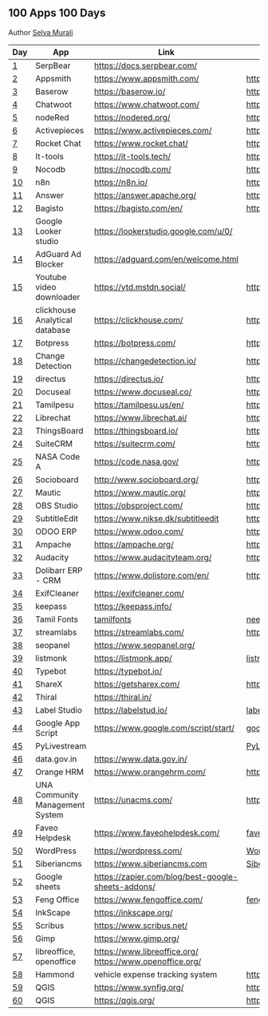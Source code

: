 ## 100 Apps 100 Days

Author [Selva Murali]

| Day  | App                             | Link                                                         | Source                                           |
| ---- | ------------------------------- | ------------------------------------------------------------ | ------------------------------------------------ |
| [1]  | SerpBear                        | <https://docs.serpbear.com/>                                 |                                                  |
| [2]  | Appsmith                        | <https://www.appsmith.com/>                                  | <https://github.com/appsmithorg/appsmith>        |
| [3]  | Baserow                         | <https://baserow.io/>                                        | <https://github.com/bram2w/baserow>              |
| [4]  | Chatwoot                        | <https://www.chatwoot.com/>                                  | <https://github.com/chatwoot/chatwoot>           |
| [5]  | nodeRed                         | <https://nodered.org/>                                       | <https://github.com/node-red>                    |
| [6]  | Activepieces                    | <https://www.activepieces.com/>                              | <https://github.com/activepieces/activepieces>   |
| [7]  | Rocket Chat                     | <https://www.rocket.chat/>                                   | <https://github.com/RocketChat/Rocket.Chat>      |
| [8]  | It-tools                        | <https://it-tools.tech/>                                     | <https://github.com/CorentinTh/it-tools>         |
| [9]  | Nocodb                          | <https://nocodb.com/>                                        | <https://github.com/nocodb/nocodb>               |
| [10] | n8n                             | <https://n8n.io/>                                            | <https://github.com/n8n-io/n8n>                  |
| [11] | Answer                          | <https://answer.apache.org/>                                 | <https://github.com/apache/incubator-answer>     |
| [12] | Bagisto                         | <https://bagisto.com/en/>                                    | <https://github.com/bagisto>                     |
| [13] | Google Looker studio            | <https://lookerstudio.google.com/u/0/>                       |                                                  |
| [14] | AdGuard Ad Blocker              | <https://adguard.com/en/welcome.html>                        |                                                  |
| [15] | Youtube video downloader        | <https://ytd.mstdn.social/>                                  | <https://github.com/Rudloff/alltube>             |
| [16] | clickhouse Analytical database  | <https://clickhouse.com/>                                    | <https://github.com/ClickHouse/ClickHouse>       |
| [17] | Botpress                        | <https://botpress.com/>                                      | <https://github.com/botpress/botpress>           |
| [18] | Change Detection                | <https://changedetection.io/>                                | <https://github.com/dgtlmoon/changedetection.io> |
| [19] | directus                        | <https://directus.io/>                                       | <https://github.com/directus/directus>           |
| [20] | Docuseal                        | <https://www.docuseal.co/>                                   | <https://github.com/docusealco/docuseal>         |
| [21] | Tamilpesu                       | <https://tamilpesu.us/en/>                                   | <https://github.com/Ezhil-Language-Foundation>   |
| [22] | Librechat                       | <https://www.librechat.ai/>                                  | <https://github.com/danny-avila/LibreChat>       |
| [23] | ThingsBoard                     | <https://thingsboard.io/>                                    | <https://github.com/thingsboard/thingsboard>     |
| [24] | SuiteCRM                        | <https://suitecrm.com/>                                      | <https://github.com/salesagility/SuiteCRM>       |
| [25] | NASA Code A                     | <https://code.nasa.gov/>                                     | <https://github.com/nasa/code-nasa-gov>          |
| [26] | Socioboard                      | <http://www.socioboard.org/>                                 | <https://github.com/socioboard/Socioboard-5.0>   |
| [27] | Mautic                          | <https://www.mautic.org/>                                    | <https://github.com/mautic/mautic>               |
| [28] | OBS Studio                      | <https://obsproject.com/>                                    | <https://github.com/obsproject/obs-studio>       |
| [29] | SubtitleEdit                    | <https://www.nikse.dk/subtitleedit>                          | <https://github.com/SubtitleEdit>                |
| [30] | ODOO ERP                        | <https://www.odoo.com/>                                      | <https://github.com/odoo/odoo>                   |
| [31] | Ampache                         | <https://ampache.org/>                                       | <https://github.com/ampache/ampache>             |
| [32] | Audacity                        | <https://www.audacityteam.org/>                              | <https://github.com/audacity>                    |
| [33] | Dolibarr ERP - CRM              | <https://www.dolistore.com/en/>                              | <https://github.com/Dolibarr/dolibarr>           |
| [34] | ExifCleaner                     | <https://exifcleaner.com/>                                   |                                                  |
| [35] | keepass                         | <https://keepass.info/>                                      |                                                  |
| [36] | Tamil Fonts                     | [tamilfonts]                                                 | [neechalkaran]                                   |
| [37] | streamlabs                      | <https://streamlabs.com/>                                    | <https://github.com/stream-labs/desktop>         |
| [38] | seopanel                        | <https://www.seopanel.org/>                                  |                                                  |
| [39] | listmonk                        | <https://listmonk.app/>                                      | [listmonk]                                       |
| [40] | Typebot                         | <https://typebot.io/>                                        |                                                  |
| [41] | ShareX                          | <https://getsharex.com/>                                     | <https://github.com/ShareX/ShareX>               |
| [42] | Thiral                          | <https://thiral.in/>                                         |                                                  |
| [43] | Label Studio                    | <https://labelstud.io/>                                      | [label-studio]                                   |
| [44] | Google App Script               | <https://www.google.com/script/start/>                       | [google-scripts]                                 |
| [45] | PyLivestream                    |                                                              | [PyLivestream]                                   |
| [46] | data.gov.in                     | <https://www.data.gov.in/>                                   |                                                  |
| [47] | Orange HRM                      | <https://www.orangehrm.com/>                                 | <https://github.com/orangehrm/orangehrm>         |
| [48] | UNA Community Management System | <https://unacms.com/>                                        | <https://github.com/unacms/una>                  |
| [49] | Faveo Helpdesk                  | <https://www.faveohelpdesk.com/>                             | [faveo-helpdesk]                                 |
| [50] | WordPress                       | <https://wordpress.com/>                                     | [Wordpress]                                      |
| [51] | Siberiancms                     | <https://www.siberiancms.com>                                | [Siberian]                                       |
| [52] | Google sheets                   | <https://zapier.com/blog/best-google-sheets-addons/>         |                                                  |
| [53] | Feng Office                     | <https://www.fengoffice.com/>                                | [fengoffice]                                     |
| [54] | InkScape                        | <https://inkscape.org/>                                      |                                                  |
| [55] | Scribus                         | <https://www.scribus.net/>                                   |                                                  |
| [56] | Gimp                            | <https://www.gimp.org/>                                      |                                                  |
| [57] | libreoffice, openoffice         | <https://www.libreoffice.org/> <https://www.openoffice.org/> |                                                  |
| [58] | Hammond                         | vehicle expense tracking system                              | <https://github.com/akhilrex/hammond>            |
| [59] | QGIS                            | <https://www.synfig.org/>                                    | <https://github.com/synfig/synfig/>              |
| [60] | QGIS                            | <https://qgis.org/>                                          | <https://github.com/qgis/QGIS>                   |

[Selva Murali]: https://www.facebook.com/selva.murali
[1]: https://www.facebook.com/share/p/3CZW2Cqc4Xks9Qym/
[2]: https://www.facebook.com/share/p/6eyzLmN8ggXTJUAk/
[3]: https://www.facebook.com/share/p/4dVsWUqsRcz4rVQR/
[4]: https://www.facebook.com/share/p/7zpCJS1EvFEg6KZX/
[5]: https://www.facebook.com/share/p/z66PwsMyg7Qhn5WB/
[6]: https://www.facebook.com/share/p/rJVjDmChWhpvhXg5/
[7]: https://www.facebook.com/share/p/9emqLuudbEp7mkEp/
[8]: https://www.facebook.com/share/p/3p2BxYZKV8hh84KV/
[9]: https://www.facebook.com/selva.murali/posts/pfbid025azn2F1hJ1jkE9DfzaMUrPcitfS6wUt33yksqU8iwqVwM6xfsxhwjhBnzUUG4g3zl
[10]: https://www.facebook.com/share/p/62mady3QBK35ygTC/
[11]: https://www.facebook.com/selva.murali/posts/pfbid024QQucy3EGxHaE8p9zVyqKXq47iipPUKu6kWNTUzNaf2aPDJWozjiwTThfw4VcRuGl
[12]: https://www.facebook.com/selva.murali/posts/pfbid0JiJT2GAnPSE3WPGUJiYa5Ed1fWM9N5p8p1CYv9w7HbncQka5Fv3AfWFKbzi4TA2bl
[13]: https://www.facebook.com/share/p/VMduEwBCFrJYuyrv/
[14]: https://www.facebook.com/selva.murali/posts/pfbid0GxQesB14De6khdfVjZL7FTvTuxi2WKRqzPyZsEyWHt3jh5RE4aXHVV6XuHmnHL8Jl
[15]: https://www.facebook.com/share/p/tNZCo7r4h74GXchh/
[16]: https://www.facebook.com/share/p/tNZCo7r4h74GXchh/
[17]: https://www.facebook.com/share/p/48PEh4EiqpEiYkTn/
[18]: https://www.facebook.com/share/p/zGvWVPg245fBT4fT/
[19]: https://www.facebook.com/share/p/c3rQm5WRrYR7Uk3Q/
[20]: https://www.facebook.com/share/p/tmy3WZUGUPZJcyk9/
[21]: https://www.facebook.com/share/p/Nozz7LFDJMVtQABR/
[22]: https://www.facebook.com/share/p/QbgDTsS4M9iYrRmD/
[23]: https://www.facebook.com/share/p/nPrWuQSBnu3k4xns/
[24]: https://www.facebook.com/share/p/LbCXa7dcRRQUF52r/
[25]: https://www.facebook.com/share/p/THUQ7oNpjBtGyQPo/
[26]: https://www.facebook.com/share/p/p4Q53mTar68SoyJ7/
[27]: https://www.facebook.com/share/p/XU2bZ3eysMbABsJX/
[28]: https://www.facebook.com/share/p/JFT6PPsr2DBBJpug/
[29]: https://www.facebook.com/share/p/P58dzw7NTC5Xrsqv/
[30]: https://www.facebook.com/share/p/7Jk4cMy1JGkWUbfx/
[31]: https://www.facebook.com/share/p/dXtk3fsDxywVLi3j/
[32]: https://www.facebook.com/share/p/5y6ZYRCiq4UxLZz8/
[33]: https://www.facebook.com/share/p/fdnzSs7XcHuF2Zu7/
[34]: https://www.facebook.com/share/p/NoKiVZeDMGYbjyQ3/
[35]: https://www.facebook.com/share/p/q5K3EvFpcLhS59cP/
[36]: https://www.facebook.com/share/p/z1QFvXTKjbWPM6vM/
[37]: https://www.facebook.com/share/p/hEvmmcBm3VG6oRmq/
[38]: https://www.facebook.com/selva.murali/posts/pfbid02oMPLaP9bcuWmoHKF2yzcMRFKDekRUNPXx3UZ47E5dp5eu8oANWyoadcoonBWdxWFl
[39]: https://www.facebook.com/selva.murali/posts/pfbid0ujPczF6CND7mrQiDYmphmTUfGkhzpD95qFzHvCSNaLJuwMUu2aFc13JCU5cPXEbgl
[listmonk]: https://github.com/knadh/listmonk
[40]: https://www.facebook.com/selva.murali/posts/pfbid02p32bfUqawMRAs2nUzjJ4wGG4AEdNJPPGrREtfswWPzqmGiPQL35FDQUDWh5Ut22Jl
[41]: https://www.facebook.com/share/p/3ofnSxDGFVSNu9Jw/
[PyLivestream]: https://github.com/scivision/PyLivestream
[43]: https://www.facebook.com/share/p/QTWn2jYJpsxMeb1q/
[label-studio]: https://github.com/HumanSignal/label-studio/
[44]: https://www.facebook.com/share/p/uc7BefJnzanxHBB9/
[google-scripts]: https://www.labnol.org/internet/google-scripts/28281/
[45]: https://www.facebook.com/share/p/1VUzyQKMko5rpmNB/
[46]: https://www.facebook.com/share/p/wWF5bqkbJsgpkX4R/
[Wordpress]: https://github.com/WordPress/WordPress
[tamilfonts]: https://oss.neechalkaran.com/tamilfonts/
[neechalkaran]: https://oss.neechalkaran.com/
[42]: https://www.facebook.com/selva.murali/posts/pfbid0sbymW7UxkcFiHoyQHcm4fPokYpy4zdiUGTZVYw288G2xEBcLAJ16SteGw1kbbr9Jl
[47]: https://www.facebook.com/share/p/LVNSD3zVVyTJ8vHA/
[48]: https://www.facebook.com/share/p/ekrbweUvD7AegxA4/
[49]: https://www.facebook.com/share/p/vZwDvLWLVExTzGTY/
[faveo-helpdesk]: https://github.com/ladybirdweb/faveo-helpdesk
[50]: https://www.facebook.com/share/p/vmkUMM4wYfCkmA6h/
[51]: https://www.facebook.com/share/p/4mjR7t2A5VHeVpwF/
[52]: https://www.facebook.com/share/p/mseh6z3C1MyxGpRr/
[53]: https://www.facebook.com/share/p/a7vtAz3A7xuADpAW/
[fengoffice]: https://github.com/fengoffice/fengoffice
[54]: https://www.facebook.com/share/p/AJF6Xaz4wQH86YAF/
[Siberian]: https://github.com/Xtraball/Siberian
[55]: https://www.facebook.com/share/p/4G21G4Ha6H3r4mWc/
[56]: https://www.facebook.com/share/p/jrZEX9TduANXAxDa/
[57]: https://www.facebook.com/share/p/nM4mvi93DnopFchh/
[58]: https://www.facebook.com/share/p/UdfbJpK5DsXwXYaW/
[59]: https://www.facebook.com/share/p/twbhjvtsT7GEgeoq/
[60]: https://www.facebook.com/share/p/x1qc7arZXc3Zuzjc/
